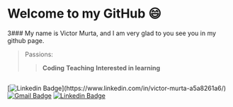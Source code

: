 # Welcome to my GitHub  😄
3### My name is Victor Murta, and I am very glad to you see you in my github page.
> Passions: 
>> **Coding**
>> **Teaching**
>> **Interested in learning**

##


[![Linkedin Badge](https://img.shields.io/badge/-Linkedin-blue?style=flat-square&logo=Linkedin&logoColor=white&link=(https://www.linkedin.com/in/victor-murta-a5a8261a6/))](https://www.linkedin.com/in/victor-murta-a5a8261a6/) 
[![Gmail Badge](https://img.shields.io/badge/vmurtag@gmail.com-red?style=flat-square&logo=Gmail&logoColor=white&link=mailto:vmurtag@gmail.com)](mailto:vmurtag@gmail.com)
[![Linkedin Badge](https://img.shields.io/badge/-VMPortfolio-sucess?style=flat-square&logo=Site&logoColor=sucess&link=(https://victor-murta.github.io/vm.portfolio/))
](https://victor-murta.github.io/vm.portfolio/) 
